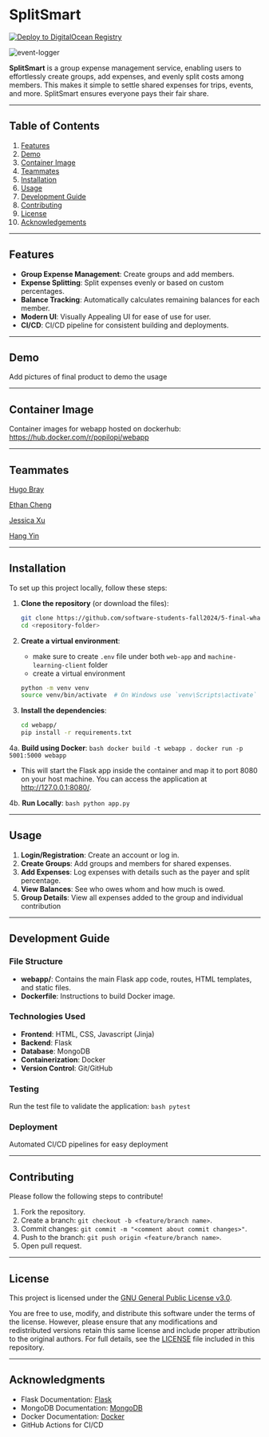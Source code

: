 # SplitSmart

[![Deploy to DigitalOcean Registry](https://github.com/software-students-fall2024/5-final-whats-your-linkedin/actions/workflows/deploy.yaml/badge.svg)](https://github.com/software-students-fall2024/5-final-whats-your-linkedin/actions/workflows/deploy.yaml)

![event-logger](https://github.com/software-students-fall2024/5-final-whats-your-linkedin/actions/workflows/event-logger.yml/badge.svg)

**SplitSmart** is a group expense management service, enabling users to effortlessly create groups, add expenses, and evenly split costs among members. This makes it simple to settle shared expenses for trips, events, and more. SplitSmart ensures everyone pays their fair share.

---

## Table of Contents

1. [Features](#features)
2. [Demo](#demo)
3. [Container Image](#container-image)
4. [Teammates](#teammates)
5. [Installation](#installation)
6. [Usage](#usage)
7. [Development Guide](#development-guide)
8. [Contributing](#contributing)
9. [License](#license)
10. [Acknowledgements](#acknowledgements)

---

## Features

- **Group Expense Management**: Create groups and add members.
- **Expense Splitting**: Split expenses evenly or based on custom percentages.
- **Balance Tracking**: Automatically calculates remaining balances for each member.
- **Modern UI**: Visually Appealing UI for ease of use for user.
- **CI/CD**: CI/CD pipeline for consistent building and deployments.

---

## Demo

Add pictures of final product to demo the usage

---

## Container Image

Container images for webapp hosted on dockerhub: https://hub.docker.com/r/popilopi/webapp

---

## Teammates

[Hugo Bray](https://github.com/BringoJr)

[Ethan Cheng](https://github.com/ethanhcheng)

[Jessica Xu](https://github.com/Jessicakk0711)

[Hang Yin](https://github.com/Popilopi168)

---

## Installation

To set up this project locally, follow these steps:

1. **Clone the repository** (or download the files):
    ```bash
    git clone https://github.com/software-students-fall2024/5-final-whats-your-linkedin.git
    cd <repository-folder>
    ```
    
2. **Create a virtual environment**:
    - make sure to create `.env` file under both `web-app` and `machine-learning-client` folder
    - create a virtual environment
    ```bash
    python -m venv venv
    source venv/bin/activate  # On Windows use `venv\Scripts\activate`
    ```

3. **Install the dependencies**:
    ```bash
    cd webapp/
    pip install -r requirements.txt
    ```

4a. **Build using Docker**:
    ```bash
    docker build -t webapp .
    docker run -p 5001:5000 webapp
    ```
    
- This will start the Flask app inside the container and map it to port 8080 on your host machine. You can access the application at http://127.0.0.1:8080/. 

4b. **Run Locally**:
    ```bash
    python app.py
    ```

---

## Usage

1. **Login/Registration**: Create an account or log in.
2. **Create Groups**: Add groups and members for shared expenses.
3. **Add Expenses**: Log expenses with details such as the payer and split percentage.
4. **View Balances**: See who owes whom and how much is owed.
5. **Group Details**: View all expenses added to the group and individual contribution

---

## Development Guide

### File Structure

- **webapp/**: Contains the main Flask app code, routes, HTML templates, and static files.
- **Dockerfile**: Instructions to build Docker image.

### Technologies Used

- **Frontend**: HTML, CSS, Javascript (Jinja)
- **Backend**: Flask
- **Database**: MongoDB
- **Containerization**: Docker
- **Version Control**: Git/GitHub

### Testing

Run the test file to validate the application:
    ```bash
    pytest
    ```
    
### Deployment

Automated CI/CD pipelines for easy deployment

---

## Contributing

Please follow the following steps to contribute!

1. Fork the repository.
2. Create a branch: `git checkout -b <feature/branch name>`.
3. Commit changes: `git commit -m "<comment about commit changes>"`.
4. Push to the branch: `git push origin <feature/branch name>`.
5. Open pull request.

---

## License

This project is licensed under the [GNU General Public License v3.0](./LICENSE).

You are free to use, modify, and distribute this software under the terms of the license. However, please ensure that any modifications and redistributed versions retain this same license and include proper attribution to the original authors. For full details, see the [LICENSE](./LICENSE) file included in this repository.

---

## Acknowledgments

- Flask Documentation: [Flask](https://flask.palletsprojects.com/)
- MongoDB Documentation: [MongoDB](https://www.mongodb.com/)
- Docker Documentation: [Docker](https://www.docker.com/)
- GitHub Actions for CI/CD

